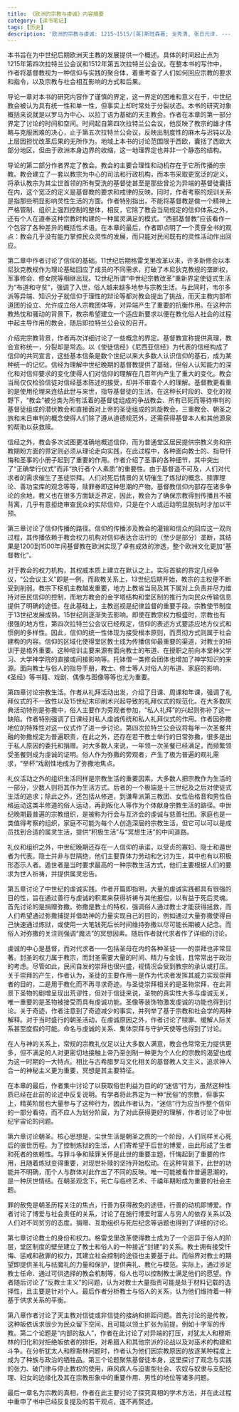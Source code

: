 ```yaml
---
title: 《欧洲的宗教与虔诚》内容摘要
category: [读书笔记]
tags: [历史]
description: '欧洲的宗教与虔诚: 1215~1515/[英]斯旺森著; 龙秀清, 张日元译. ---上海: 上海三联书店, 2012.5'
---
```


本书旨在为中世纪后期欧洲天主教的发展提供一个概述。具体的时间起止点为1215年第四次拉特兰公会议和1512年第五次拉特兰公会议。在整本书的写作中，作者将基督教视为一种信仰与实践的聚合体，着重考查了人们如何回应宗教的要求和指令，以及宗教与社会相互影响的方式和后果。

导论一章对本书的研究内容作了谨慎的界定，这一界定的困难和意义在于，中世纪教会被认为具有统一性和单一性，但事实上却时常处于分裂状态。本书的研究对象概括来说就是以罗马为中心、以拉丁语为基础的天主教会。作者在本章的第一部分界定了讨论的时间和空间。时间起自第四次拉特兰公会议，他反映了教宗的雄才伟略与克服困难的决心，止于第五次拉特兰公会议，反映出制度性的麻木与迟钝以及上层因担忧改革后果的无所作为。地域上本书的讨论范围限于西欧，囊括了西欧大部分地区，但由于欧洲本身边界的收缩，这一地理界定也并非一个静态的结构。

导论的第二部分作者界定了教会。教会的主要合理性和动机存在于它所传播的宗教。教会建立了一套以教宗为中心的司法和行政机构，而本书采取更宽泛的定义，将承认教宗为其尘世首领的所有受洗的基督徒甚至是那些曾沦为异端的基督徒囊括在内，这个宽泛的定义是基督教的要求和戒律的反映。同时，作者考察的规训关系是指那些明显影响灵性生活的方面。作者特别指出，不能将基督教是做一个精神上严格管制、组织上强烈控制的整体，相反，它除了教会当局规定的信仰体系之外，还有个人在遵奉这种宗教时构建的一种属灵满足的模式。“西部基督教”应该看作一个包容了各种差异的概括性术语。在本章的最后，作者即点明了一个贯穿全书的观点：教会几乎没有能力掌控民众灵性的发展，而只能对民间既有的灵性活动作出回应。

第二章中作者讨论了信仰的基础。11世纪后期格雷戈里改革以来，许多新修会以本尼狄克教规作为理论基础回应了成员的不同需求，打破了本尼狄克教规的垄断权，军事修会、修女院等相继出现。12世纪所谓“中世纪宗教改革”重新界定使徒式生活为“布道和守贫”，强调了入世，俗人越来越多地参与宗教生活。与此同时，韦尔多派等异端、知识分子就信仰于理性的辩论等都对教会提出了挑战，而天主教内部布道团的设立、允许成立俗人宗教团体等，对异端产生了重要的抗衡作用。在这种宗教热忱和骚动的背景下，教宗希望建立一个适应新要求以便在教化俗人社会的过程中起主导作用的教会，随后即拉特兰公会议的召开。

介绍完宗教背景，作者再次详细讨论了一些概念的界定。基督教宣称提供真理，教会宣称统一，分裂却是常态。以《使徒信经》《尼西亚信经》为代表的信经构成了信仰的共同宣言，这些基本信条是数个世纪以来大多数人认识信仰的基石，成为某种统一的记忆。信经为理解中世纪晚期的基督教提供了基础，但俗人认知能力的深化和对信仰要求的变化使得人们对信仰的理解在几百年内产生了重大的变化。教会当局仅仅检验信徒对信经基本陈述的接受，却并不审查个人的理解。基督教更看重的是使用伦理来连结此世与来世，指导基督徒的生活。在这种长时段的、变化的视野下，“教会”被分类为所有活着的基督徒组成的争战教会、所有已死而等待审判的基督徒组成的潜伏教会和直接面对上帝的圣徒组成的凯旋教会。三重教会、朝圣之旅和末日审判的概念使得人们除了遵从道德规范外，还需获得基督本人和其他源泉的帮助以获救赎。

信经之外，教会多次试图更准确地概述信仰，而为普通堂区居民提供宗教义务和宗教期盼方面的界定则必须从理论走向实践，在此过程中，各种面向教士的、指导忏悔和圣事的小册子起到了重要的作用。作者介绍了圣事的各种细节，其中突出了“正确举行仪式”而非“执行者个人素质”的重要性。由于基督遥不可及，人们对代求者的需求催生了圣徒崇拜。人们对死后情景的关切催生了炼狱的概念、赎罪理论、善功宝库的观念等等，赎罪券即这种思潮的产物。基督教信仰内部存在诸多争论的余地，教义也在很多方面缺乏界定，因此，教会为了确保宗教得到传播且不被背离，几乎有意拒绝审查民众的实际信仰，只是在个人或运动明显脱轨时才加以干预。

第三章讨论了信仰传播的路径。信仰的传播涉及教会的灌输和信众的回应这一双向过程，其传播依赖于教会权力机构对信仰表达合法行的（至少是部分）垄断，其结果是1200到1500年间基督教在欧洲实现了卓有成效的渗透，整个欧洲文化更加“基督教化”。

对于教会的权力机构，其权威本质上建立在默认之上。实际首脑的界定几经争议，“公会议主义”即是一例，而政教关系上，13世纪后期开始，教宗的主权便不断受到削弱。教宗下枢机主教越发重要，地方上教省当局及其下属对上负责并尽力维持对臣民信仰的控制，而地方教会的金字塔结构和堂区制的推行为向民众传输信息提供了明确的途径。在此基础上，主教巡视是纪律监督的重要手段。宗教使节制度于13世纪发展成熟，15世纪则逐渐失去影响。即使在教宗权力极盛时，宗教也有很强的地方性，第四次拉特兰公会议已经规定，信仰的表述方式要适应地方仪式和惯例的多样性。因此，信仰的统一性体现为接受根本原则，而贯彻方式则属于社会建构的内容。信仰的区域化使得堂区教士成为传播信仰最重要的渠道，对教士的培训于是格外重要。这种培训主要来源有面向教士的布道、在授职之前向本堂神父学习、大学神学院的直接或间接影响等。托钵僧一类修会团体也增加了神学知识的来源。面向教士与俗人的指导手册，教士、修士等人对俗人的布道、家庭的影响、《圣经》等书籍、戏剧、偶像与图像等等也尤为重要。

第四章讨论宗教生活。作者从礼拜活动出发，介绍了日课、周课和年课，强调了礼拜仪式的不一致性以及15世纪末印刷术兴起导致的礼拜仪式的规范化。在大多数庆典活动特别是弥撒中，俗人主要作为旁观者参加，“私人礼拜”的兴起则弥补了这一缺陷。作者特别强调了日课经对私人虔诚传统和私人礼拜仪式的作用。作者因弥撒地位的特殊性对这一仪式作了进一步讨论。第四次拉特兰公会议将每年一次圣餐共融的弥撒规定为普遍职责，在此之外，还存在若干教士举行的日常弥撒，很多是出于私人原因的委托和捐赠。对大多数人来说，一年领一次圣餐已经满足，而频繁领受圣餐则成为虔诚的证明。俗人作为弥撒的旁观者，产生了极为普遍的观礼需求，“举杯”戏剧性地成为了弥撒地焦点。

礼仪活动之外的组织生活同样是宗教生活的重要因素。大多数人把宗教作为生活的一部分，少数人则将其作为生活方式。后者的一个极端是十三世纪及之后对使徒式生活的追求；除此之外，还包括从修道，到谦卑派第三教团、女性伯格音和男性伯格运动这类半修道的俗人运动，再到皈化人等作为个体献身宗教生活的路径。中世纪晚期最普遍的宗教组织，是被称为行会与互济会的虔诚与慈善社团。家庭也是一类值得考察的组织，家庭不可能为每个人创造深层的宗教生活，但它可以可以是成员找到合适的属灵生活，提供“积极生活”与“冥想生活”的中间道路。

礼仪和组织之外，中世纪晚期还存在一人信仰的承诺，以受贞的寡妇、隐士和遁世者为代表。隐士并非与世隔绝，他们主要靠体力劳动和乞讨为生，其中也有以积极形态示人者。遁世者是当时要求最高的一种宗教生活方式，他们主要根据人们的要求为世人祈祷，并提供属灵忠告。

第五章讨论了中世纪的虔诚实践。作者开篇即指明，大量的虔诚实践都具有很强的目的性，旨在通过善行与虔诚的积累来获得祈祷与其他报偿，以有益于死后灵魂。首先讨论的是捐赠弥撒。弥撒是教士的特权，强调俗人通过教士才能获得拯救，而人们希望通过弥撒捕捉并借助神的力量实现自己的目的，例如通过大量弥撒使得自己快速通过炼狱，或使用一大笔钱死后长时间维持弥撒以尽可能长期被人纪念。而俗人对弥撒的关注则强调“魔法”的冥想因素。随后作者就代求者作了详细的讨论。

虔诚的中心是基督，而对代求者——包括圣母在内的各种圣徒——的崇拜也非常显著。封圣的权力属于教宗，而封圣需要大量的时间、精力与金钱，且常常出于政治的考虑。尽管如此，民间自发的崇拜也很兴盛，视情况会受到教宗的承认或打压。关于崇拜的产生，作者认为，圣徒的主要作用一是作为代求者发挥其威力实现崇拜者的目的，二是用于教化而不再寻求奇迹。与圣徒崇拜相关的是圣物崇拜，在此背景下圣物的剧增呈现出荒谬性，但对于信徒来说，圣物的真实性大多与虔诚无关，唯一重要的是圣物被接受而具有虔诚功能。圣像等装饰物激发虔诚的功能也得到讨论。关于奇迹，作者注意到了奇迹减少的事实，并列举了基于宗教和社会学的两种解释。对于当时盛行的朝圣活动，在虔诚原因之外，作者讨论了赎罪、缓解人际关系甚至度假的可能。命名与虔诚的关系、集体崇拜与守护天使等也得到了讨论。

在人与神的关系上，常规的宗教礼仪足以让大多数人满意，教会也常常无力提供更多，但不满足的人对更密切地接触上帝乃至创制一种更为个人化的宗教的渴望也成为这一时期的一大特点。相比与古希腊罗马文化相关的基督教人文主义，追求神人合一的神秘主义更为重要，冥想是其主要特征。

在本章的最后，作者集中讨论了以获取俗世利益为目的的“迷信”行为，虽然这种性质已经在此前的论述中反复说明。有学者将此界定为一种“民俗”的宗教，但事实上，精英阶层也大量参与了这种行为，因此作者认为，“迷信”行为应当作整个信仰的一部分看待，而不应人为划分阶层，为了对此获得更好的理解，作者讨论了中世纪宇宙论的问题。

第六章讨论朝圣。核心思想是，尘世生活是朝圣之旅的一个阶段，人们同样关心死后的彼世历程。为了控制炼狱的生活，人们寄希望于后世的博爱，由此形成了生者和死者的依赖性。与罪斗争和赎罪关怀是此世的重要主题，忏悔起到了重要的作用，且随着炼狱变得重要，对现世补赎的坚持开始松动。在这种背景下，此世的功能并不明确，而个人与群体对此作出了不同的反映。唯一可能被看作普遍思潮的，是一种厌世情结。在朝圣观念下，死亡与临终艺术、千禧年期盼成为重要的社会主题。

罪的赦免是朝圣历程关注的焦点，行善为获得赦免的途径，行善的动机即博爱。作者讨论了博爱与社会责任的关系，讨论了在施行博爱时富人与穷人的依存关系以及人们对不同贫穷的态度。捐赠、互助组织与死后纪念等话题也得到了详细的讨论。

第七章讨论教士的身份和权力。格雷戈里改革使得教士成为了一个迥异于俗人的阶层，堂区制度的壁垒建立了教士和俗人的一种接近“封建”的关系。教士拥有接受忏悔、惩戒和赦罪的权力，其建立社会控制的途径也主要基于此。而俗界对教士的期望即提供圣礼与祛魔礼的力量和保护，提供典礼、教化与模范。实际上，通过涉足教士任命、通过可供选择的教会机制等，俗人也可以控制教士满足他们的愿望。作者随后讨论了“反教士主义”的问题，认为对教士大量指责可能是处于材料记载的选择性，且主要是针对个人。最后作者分析教士与俗人的关系，认为他们维持着一种基于供求关系的平衡。

第八章作者讨论了天主教对信徒或非信徒的接纳和排距问题。首先讨论的是传教，这种皈依诉求很少为民众留下空间，且可能以领土扩张为前提，例如十字军的传教。第二个论题是“内部的敌人”，作者在此讨论了对异端的打压，对犹太人和穆斯林的归化和对拒绝皈依者的排拒，对希腊人和其他宗派的论战以及对巫术的构建和斗争。在分析犹太人和穆斯林问题时，作者认为他们因宗教原因的放逐某种程度上成为了种族与政治的牺牲品。第三个论题聚焦基督徒本身，这里探讨了观念与实践的张力、破门律与停止教权的使用，麻风病人与迫害型社会、农奴与奴隶与支配伦理、妇女的边缘化及其在宗教形象中的重要作用、男性的地位等诸多问题。

最后一章名为宗教的真相，作者在此主要讨论了探究真相的学术方法，并在此过程中重申了书中已经反复提及的若干观点，遂不再赘述。